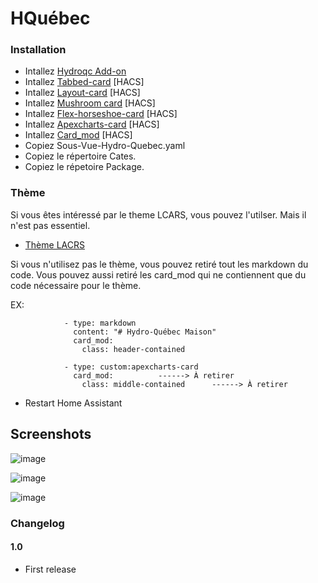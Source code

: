 # HQuébec

### Installation

- Intallez [Hydroqc Add-on](https://hydroqc.ca/fr/docs/installation/hass-addon/)
- Intallez [Tabbed-card](https://github.com/kinghat/tabbed-card) [HACS] 
- Intallez [Layout-card](https://github.com/thomasloven/lovelace-layout-card) [HACS]
- Intallez [Mushroom card](https://github.com/piitaya/lovelace-mushroom) [HACS]
- Intallez [Flex-horseshoe-card](https://github.com/AmoebeLabs/flex-horseshoe-card) [HACS]
- Intallez [Apexcharts-card](https://github.com/RomRider/apexcharts-card) [HACS]
- Intallez [Card_mod](https://github.com/thomasloven/lovelace-card-mod) [HACS]
- Copiez Sous-Vue-Hydro-Quebec.yaml
- Copiez le répertoire Cates.
- Copiez le répetoire Package.

### Thème

Si vous êtes intéressé par le theme LCARS, vous pouvez l'utilser. Mais il n'est pas essentiel. 

- [Thème LACRS](https://github.com/th3jesta/ha-lcars)

Si vous n'utilisez pas le thème, vous pouvez retiré tout les markdown du code.
Vous pouvez aussi retiré les card_mod qui ne contiennent que du code nécessaire pour le thème.

EX:
```
            - type: markdown
              content: "# Hydro-Québec Maison"
              card_mod:
                class: header-contained

            - type: custom:apexcharts-card
              card_mod:          ------> À retirer
                class: middle-contained      ------> À retirer

```  

- Restart Home Assistant

## Screenshots

![image](https://github.com/MichelJourdain/HQuebec/assets/83040228/61b34fc9-95e9-4109-af1e-7c697f4cfcbf)

![image](https://github.com/MichelJourdain/HQuebec/assets/83040228/d0a28268-9213-43d1-b88d-1b08794e4103)

![image](https://github.com/MichelJourdain/HQuebec/assets/83040228/e0171e6c-7fc8-401c-b78c-734ceaae1511)

### Changelog
#### 1.0
- First release

